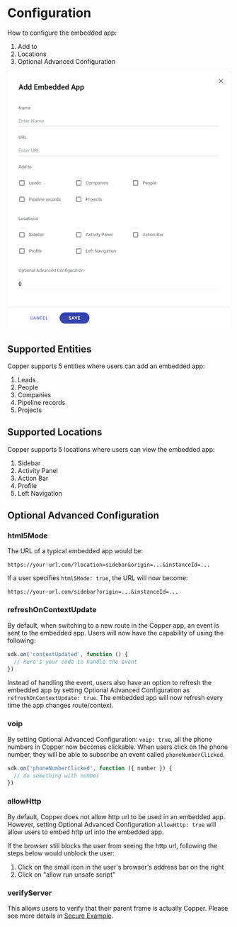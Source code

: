 # Configuration

How to configure the embedded app:
1. Add to
2. Locations
3. Optional Advanced Configuration

![Embedded App Setting](./images/embedded-app-setting.png)

## Supported Entities
Copper supports 5 entities where users can add an embedded app:
1. Leads
2. People
3. Companies
4. Pipeline records
5. Projects

## Supported Locations
Copper supports 5 locations where users can view the embedded app:
1. Sidebar
2. Activity Panel
3. Action Bar
4. Profile
5. Left Navigation

## Optional Advanced Configuration
### html5Mode
The URL of a typical embedded app would be:
```
https://your-url.com/?location=sidebar&origin=...&instanceId=...
```

If a user specifies `html5Mode: true`, the URL will now become:
```
https://your-url.com/sidebar?origin=...&instanceId=...
```

### refreshOnContextUpdate
By default, when switching to a new route in the Copper app, an event is sent to the embedded app. Users will now have the capability of using the following:
```javascript
sdk.on('contextUpdated', function () {
  // here's your code to handle the event
})
```
Instead of handling the event, users also have an option to refresh the embedded app by setting Optional Advanced Configuration as `refreshOnContextUpdate: true`. The embedded app will now refresh every time the app changes route/context.

### voip
By setting Optional Advanced Configuration: `voip: true`, all the phone numbers in Copper now becomes clickable. When users click on the phone number, they will be able to subscribe an event called `phoneNumberClicked`.
```javascript
sdk.on('phoneNumberClicked', function ({ number }) {
  // do something with number
})
```

### allowHttp
By default, Copper does not allow http url to be used in an embedded app. However, setting Optional Advanced Configuration `allowHttp: true` will allow users to embed http url into the embedded app.

If the browser still blocks the user from seeing the http url, following the steps below would unblock the user:
1. Click on the small icon in the user's browser's address bar on the right
2. Click on "allow run unsafe script"

### verifyServer
This allows users to verify that their parent frame is actually Copper. Please see more details in
[Secure Example](./examples.html#secure-example).
